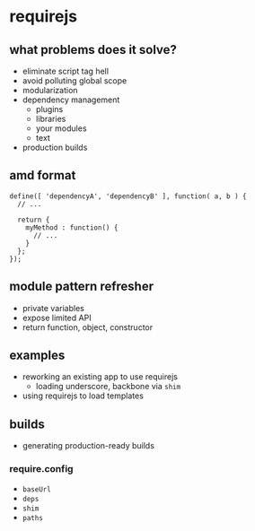 # requirejs

## what problems does it solve?

- eliminate script tag hell
- avoid polluting global scope
- modularization
- dependency management
    - plugins
    - libraries
    - your modules
    - text
- production builds

## amd format

    define([ 'dependencyA', 'dependencyB' ], function( a, b ) {
      // ...

      return {
        myMethod : function() {
          // ...
        }
      };
    });

## module pattern refresher

- private variables
- expose limited API
- return function, object, constructor

## examples

- reworking an existing app to use requirejs
  - loading underscore, backbone via `shim`
- using requirejs to load templates

## builds

- generating production-ready builds

### require.config

- `baseUrl`
- `deps`
- `shim`
- `paths`